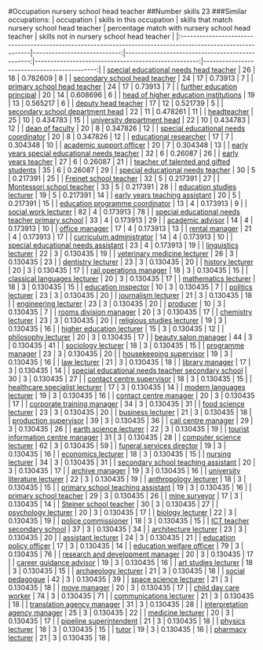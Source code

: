 #Occupation nursery school head teacher
##Number skills 23
###Similar occupations:
| occupation                                                                                                  |   skills in this occupation |   skills that match nursery school head teacher |   percentage match with nursery school head teacher |   skills not in nursery school head teacher |
|:------------------------------------------------------------------------------------------------------------|----------------------------:|------------------------------------------------:|----------------------------------------------------:|--------------------------------------------:|
| [special educational needs head teacher](special_educational_needs_head_teacher.md)                         |                          26 |                                              18 |                                            0.782609 |                                           8 |
| [secondary school head teacher](secondary_school_head_teacher.md)                                           |                          24 |                                              17 |                                            0.73913  |                                           7 |
| [primary school head teacher](primary_school_head_teacher.md)                                               |                          24 |                                              17 |                                            0.73913  |                                           7 |
| [further education principal](further_education_principal.md)                                               |                          20 |                                              14 |                                            0.608696 |                                           6 |
| [head of higher education institutions](head_of_higher_education_institutions.md)                           |                          19 |                                              13 |                                            0.565217 |                                           6 |
| [deputy head teacher](deputy_head_teacher.md)                                                               |                          17 |                                              12 |                                            0.521739 |                                           5 |
| [secondary school department head](secondary_school_department_head.md)                                     |                          22 |                                              11 |                                            0.478261 |                                          11 |
| [headteacher](headteacher.md)                                                                               |                          25 |                                              10 |                                            0.434783 |                                          15 |
| [university department head](university_department_head.md)                                                 |                          22 |                                              10 |                                            0.434783 |                                          12 |
| [dean of faculty](dean_of_faculty.md)                                                                       |                          20 |                                               8 |                                            0.347826 |                                          12 |
| [special educational needs coordinator](special_educational_needs_coordinator.md)                           |                          20 |                                               8 |                                            0.347826 |                                          12 |
| [educational researcher](educational_researcher.md)                                                         |                          17 |                                               7 |                                            0.304348 |                                          10 |
| [academic support officer](academic_support_officer.md)                                                     |                          20 |                                               7 |                                            0.304348 |                                          13 |
| [early years special educational needs teacher](early_years_special_educational_needs_teacher.md)           |                          32 |                                               6 |                                            0.26087  |                                          26 |
| [early years teacher](early_years_teacher.md)                                                               |                          27 |                                               6 |                                            0.26087  |                                          21 |
| [teacher of talented and gifted students](teacher_of_talented_and_gifted_students.md)                       |                          35 |                                               6 |                                            0.26087  |                                          29 |
| [special educational needs teacher](special_educational_needs_teacher.md)                                   |                          30 |                                               5 |                                            0.217391 |                                          25 |
| [Freinet school teacher](Freinet_school_teacher.md)                                                         |                          32 |                                               5 |                                            0.217391 |                                          27 |
| [Montessori school teacher](Montessori_school_teacher.md)                                                   |                          33 |                                               5 |                                            0.217391 |                                          28 |
| [education studies lecturer](education_studies_lecturer.md)                                                 |                          19 |                                               5 |                                            0.217391 |                                          14 |
| [early years teaching assistant](early_years_teaching_assistant.md)                                         |                          20 |                                               5 |                                            0.217391 |                                          15 |
| [education programme coordinator](education_programme_coordinator.md)                                       |                          13 |                                               4 |                                            0.173913 |                                           9 |
| [social work lecturer](social_work_lecturer.md)                                                             |                          82 |                                               4 |                                            0.173913 |                                          78 |
| [special educational needs teacher primary school](special_educational_needs_teacher_primary_school.md)     |                          33 |                                               4 |                                            0.173913 |                                          29 |
| [academic advisor](academic_advisor.md)                                                                     |                          14 |                                               4 |                                            0.173913 |                                          10 |
| [office manager](office_manager.md)                                                                         |                          17 |                                               4 |                                            0.173913 |                                          13 |
| [rental manager](rental_manager.md)                                                                         |                          21 |                                               4 |                                            0.173913 |                                          17 |
| [curriculum administrator](curriculum_administrator.md)                                                     |                          14 |                                               4 |                                            0.173913 |                                          10 |
| [special educational needs assistant](special_educational_needs_assistant.md)                               |                          23 |                                               4 |                                            0.173913 |                                          19 |
| [linguistics lecturer](linguistics_lecturer.md)                                                             |                          22 |                                               3 |                                            0.130435 |                                          19 |
| [veterinary medicine lecturer](veterinary_medicine_lecturer.md)                                             |                          26 |                                               3 |                                            0.130435 |                                          23 |
| [dentistry lecturer](dentistry_lecturer.md)                                                                 |                          23 |                                               3 |                                            0.130435 |                                          20 |
| [history lecturer](history_lecturer.md)                                                                     |                          20 |                                               3 |                                            0.130435 |                                          17 |
| [rail operations manager](rail_operations_manager.md)                                                       |                          18 |                                               3 |                                            0.130435 |                                          15 |
| [classical languages lecturer](classical_languages_lecturer.md)                                             |                          20 |                                               3 |                                            0.130435 |                                          17 |
| [mathematics lecturer](mathematics_lecturer.md)                                                             |                          18 |                                               3 |                                            0.130435 |                                          15 |
| [education inspector](education_inspector.md)                                                               |                          10 |                                               3 |                                            0.130435 |                                           7 |
| [politics lecturer](politics_lecturer.md)                                                                   |                          23 |                                               3 |                                            0.130435 |                                          20 |
| [journalism lecturer](journalism_lecturer.md)                                                               |                          21 |                                               3 |                                            0.130435 |                                          18 |
| [engineering lecturer](engineering_lecturer.md)                                                             |                          23 |                                               3 |                                            0.130435 |                                          20 |
| [producer](producer.md)                                                                                     |                          10 |                                               3 |                                            0.130435 |                                           7 |
| [rooms division manager](rooms_division_manager.md)                                                         |                          20 |                                               3 |                                            0.130435 |                                          17 |
| [chemistry lecturer](chemistry_lecturer.md)                                                                 |                          23 |                                               3 |                                            0.130435 |                                          20 |
| [religious studies lecturer](religious_studies_lecturer.md)                                                 |                          19 |                                               3 |                                            0.130435 |                                          16 |
| [higher education lecturer](higher_education_lecturer.md)                                                   |                          15 |                                               3 |                                            0.130435 |                                          12 |
| [philosophy lecturer](philosophy_lecturer.md)                                                               |                          20 |                                               3 |                                            0.130435 |                                          17 |
| [beauty salon manager](beauty_salon_manager.md)                                                             |                          44 |                                               3 |                                            0.130435 |                                          41 |
| [sociology lecturer](sociology_lecturer.md)                                                                 |                          18 |                                               3 |                                            0.130435 |                                          15 |
| [programme manager](programme_manager.md)                                                                   |                          23 |                                               3 |                                            0.130435 |                                          20 |
| [housekeeping supervisor](housekeeping_supervisor.md)                                                       |                          19 |                                               3 |                                            0.130435 |                                          16 |
| [law lecturer](law_lecturer.md)                                                                             |                          21 |                                               3 |                                            0.130435 |                                          18 |
| [library manager](library_manager.md)                                                                       |                          17 |                                               3 |                                            0.130435 |                                          14 |
| [special educational needs teacher secondary school](special_educational_needs_teacher_secondary_school.md) |                          30 |                                               3 |                                            0.130435 |                                          27 |
| [contact centre supervisor](contact_centre_supervisor.md)                                                   |                          18 |                                               3 |                                            0.130435 |                                          15 |
| [healthcare specialist lecturer](healthcare_specialist_lecturer.md)                                         |                          17 |                                               3 |                                            0.130435 |                                          14 |
| [modern languages lecturer](modern_languages_lecturer.md)                                                   |                          19 |                                               3 |                                            0.130435 |                                          16 |
| [contact centre manager](contact_centre_manager.md)                                                         |                          20 |                                               3 |                                            0.130435 |                                          17 |
| [corporate training manager](corporate_training_manager.md)                                                 |                          34 |                                               3 |                                            0.130435 |                                          31 |
| [food science lecturer](food_science_lecturer.md)                                                           |                          23 |                                               3 |                                            0.130435 |                                          20 |
| [business lecturer](business_lecturer.md)                                                                   |                          21 |                                               3 |                                            0.130435 |                                          18 |
| [production supervisor](production_supervisor.md)                                                           |                          39 |                                               3 |                                            0.130435 |                                          36 |
| [call centre manager](call_centre_manager.md)                                                               |                          29 |                                               3 |                                            0.130435 |                                          26 |
| [earth science lecturer](earth_science_lecturer.md)                                                         |                          22 |                                               3 |                                            0.130435 |                                          19 |
| [tourist information centre manager](tourist_information_centre_manager.md)                                 |                          31 |                                               3 |                                            0.130435 |                                          28 |
| [computer science lecturer](computer_science_lecturer.md)                                                   |                          62 |                                               3 |                                            0.130435 |                                          59 |
| [funeral services director](funeral_services_director.md)                                                   |                          19 |                                               3 |                                            0.130435 |                                          16 |
| [economics lecturer](economics_lecturer.md)                                                                 |                          18 |                                               3 |                                            0.130435 |                                          15 |
| [nursing lecturer](nursing_lecturer.md)                                                                     |                          34 |                                               3 |                                            0.130435 |                                          31 |
| [secondary school teaching assistant](secondary_school_teaching_assistant.md)                               |                          20 |                                               3 |                                            0.130435 |                                          17 |
| [archive manager](archive_manager.md)                                                                       |                          19 |                                               3 |                                            0.130435 |                                          16 |
| [university literature lecturer](university_literature_lecturer.md)                                         |                          22 |                                               3 |                                            0.130435 |                                          19 |
| [anthropology lecturer](anthropology_lecturer.md)                                                           |                          18 |                                               3 |                                            0.130435 |                                          15 |
| [primary school teaching assistant](primary_school_teaching_assistant.md)                                   |                          19 |                                               3 |                                            0.130435 |                                          16 |
| [primary school teacher](primary_school_teacher.md)                                                         |                          29 |                                               3 |                                            0.130435 |                                          26 |
| [mine surveyor](mine_surveyor.md)                                                                           |                          17 |                                               3 |                                            0.130435 |                                          14 |
| [Steiner school teacher](Steiner_school_teacher.md)                                                         |                          30 |                                               3 |                                            0.130435 |                                          27 |
| [psychology lecturer](psychology_lecturer.md)                                                               |                          20 |                                               3 |                                            0.130435 |                                          17 |
| [biology lecturer](biology_lecturer.md)                                                                     |                          22 |                                               3 |                                            0.130435 |                                          19 |
| [police commissioner](police_commissioner.md)                                                               |                          18 |                                               3 |                                            0.130435 |                                          15 |
| [ICT teacher secondary school](ICT_teacher_secondary_school.md)                                             |                          37 |                                               3 |                                            0.130435 |                                          34 |
| [architecture lecturer](architecture_lecturer.md)                                                           |                          23 |                                               3 |                                            0.130435 |                                          20 |
| [assistant lecturer](assistant_lecturer.md)                                                                 |                          24 |                                               3 |                                            0.130435 |                                          21 |
| [education policy officer](education_policy_officer.md)                                                     |                          17 |                                               3 |                                            0.130435 |                                          14 |
| [education welfare officer](education_welfare_officer.md)                                                   |                          79 |                                               3 |                                            0.130435 |                                          76 |
| [research and development manager](research_and_development_manager.md)                                     |                          20 |                                               3 |                                            0.130435 |                                          17 |
| [career guidance advisor](career_guidance_advisor.md)                                                       |                          19 |                                               3 |                                            0.130435 |                                          16 |
| [art studies lecturer](art_studies_lecturer.md)                                                             |                          18 |                                               3 |                                            0.130435 |                                          15 |
| [archaeology lecturer](archaeology_lecturer.md)                                                             |                          21 |                                               3 |                                            0.130435 |                                          18 |
| [social pedagogue](social_pedagogue.md)                                                                     |                          42 |                                               3 |                                            0.130435 |                                          39 |
| [space science lecturer](space_science_lecturer.md)                                                         |                          21 |                                               3 |                                            0.130435 |                                          18 |
| [move manager](move_manager.md)                                                                             |                          20 |                                               3 |                                            0.130435 |                                          17 |
| [child day care worker](child_day_care_worker.md)                                                           |                          74 |                                               3 |                                            0.130435 |                                          71 |
| [communications lecturer](communications_lecturer.md)                                                       |                          21 |                                               3 |                                            0.130435 |                                          18 |
| [translation agency manager](translation_agency_manager.md)                                                 |                          31 |                                               3 |                                            0.130435 |                                          28 |
| [interpretation agency manager](interpretation_agency_manager.md)                                           |                          25 |                                               3 |                                            0.130435 |                                          22 |
| [medicine lecturer](medicine_lecturer.md)                                                                   |                          20 |                                               3 |                                            0.130435 |                                          17 |
| [pipeline superintendent](pipeline superintendent.md)                                                       |                          21 |                                               3 |                                            0.130435 |                                          18 |
| [physics lecturer](physics_lecturer.md)                                                                     |                          18 |                                               3 |                                            0.130435 |                                          15 |
| [tutor](tutor.md)                                                                                           |                          19 |                                               3 |                                            0.130435 |                                          16 |
| [pharmacy lecturer](pharmacy_lecturer.md)                                                                   |                          21 |                                               3 |                                            0.130435 |                                          18 |
